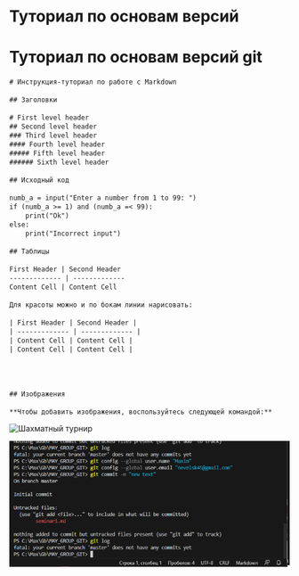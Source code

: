 # Туториал по основам версий
# Туториал по основам версий git

```
# Инструкция-туториал по работе с Markdown

## Заголовки

# First level header
## Second level header
### Third level header
#### Fourth level header
##### Fifth level header
###### Sixth level header

## Исходный код

numb_a = input("Enter a number from 1 to 99: ")
if (numb_a >= 1) and (numb_a =< 99):
    print("Ok")
else:
    print("Incorrect input")

## Таблицы

First Header | Second Header
------------- | -------------
Content Cell | Content Cell

Для красоты можно и по бокам линии нарисовать:

| First Header | Second Header |
| ------------- | ------------- |
| Content Cell | Content Cell |
| Content Cell | Content Cell |




## Изображения

**Чтобы добавить изображения, воспользуйтесь следующей командой:**

```
![Шахматный турнир](https://images.unsplash.com/photo-1679941030983-a42a69ff0879?ixlib=rb-4.0.3&ixid=M3wxMjA3fDB8MHxzZWFyY2h8N3x8Y2hlc3MlMjB0b3VybmFtZW50fGVufDB8fDB8fHww&auto=format&fit=crop&w=500&q=60)

![Скриншот обучения](scrgit.png)
`````